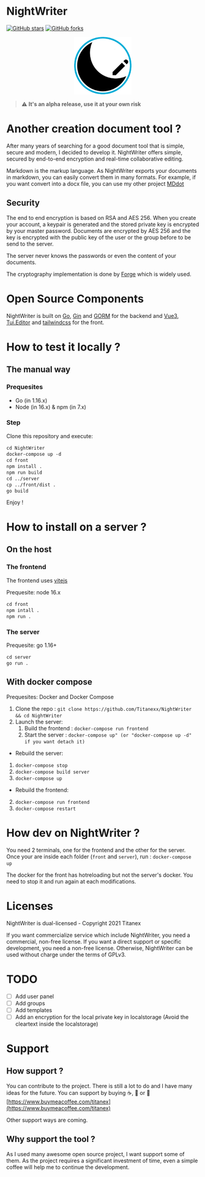 # NightWriter

[![GitHub stars](https://img.shields.io/github/stars/Titanexx/NightWriter)](https://github.com/Titanexx/NightWriter/stargazers)
[![GitHub forks](https://img.shields.io/github/forks/Titanexx/NightWriter)](https://github.com/Titanexx/NightWriter/network)

<p align="center">
<img width="150" alt="logo" src="https://raw.githubusercontent.com/Titanexx/NightWriter/master/images/logo.png">
</p>

> :warning: **It's an alpha release, use it at your own risk**

# Another creation document tool ?

After many years of searching for a good document tool that is simple, secure and modern, I decided to develop it.
NightWriter offers simple, secured by end-to-end encryption and real-time collaborative editing.

Markdown is the markup language. As NightWriter exports your documents in markdown, you can easily convert them in many formats.
For example, if you want convert into a docx file, you can use my other project [MDdot](https://github.com/Titanexx/MDdot)

## Security

The end to end encryption is based on RSA and AES 256.
When you create your account, a keypair is generated and the stored private key is encrypted by your master password.
Documents are encrypted by AES 256 and the key is encrypted with the public key of the user or the group before to be send to the server.

The server never knows the passwords or even the content of your documents.

The cryptography implementation is done by [Forge](https://github.com/digitalbazaar/forge) which is widely used.

# Open Source Components

NightWriter is built on [Go](https://golang.org/), [Gin](https://github.com/gin-gonic/gin) and [GORM](https://gorm.io/index.html) for the backend and [Vue3](https://v3.vuejs.org/), [Tui.Editor](https://github.com/nhn/tui.editor) and [tailwindcss](https://tailwindcss.com/) for the front.

# How to test it locally ?
## The manual way
### Prequesites

- Go (in 1.16.x)
- Node (in 16.x) & npm (in 7.x)

### Step

Clone this repository and execute:
```
cd NightWriter
docker-compose up -d
cd front
npm install .
npm run build
cd ../server
cp ../front/dist .
go build
```

Enjoy !

# How to install on a server ?
## On the host
### The frontend

The frontend uses [vitejs](https://github.com/vitejs/vite)

Prequesite: node 16.x

```
cd front
npm intall .
npm run .
```

### The server

Prequesite: go 1.16+

```
cd server
go run .
```

## With docker compose

Prequesites: Docker and Docker Compose

1. Clone the repo : `git clone https://github.com/Titanexx/NightWriter && cd NightWriter`
2. Launch the server:
    1. Build the frontend : `docker-compose run frontend`
    2. Start the server : `docker-compose up" (or "docker-compose up -d" if you want detach it)`

- Rebuild the server:
1. `docker-compose stop`
2. `docker-compose build server`
3. `docker-compose up` 

- Rebuild the frontend:
2. `docker-compose run frontend`
3. `docker-compose restart`

# How dev on NightWriter ?

You need 2 terminals, one for the frontend and the other for the server.
Once your are inside each folder (`front` and `server`), run : `docker-compose up`

The docker for the front has hotreloading but not the server's docker. You need to stop it and run again at each modifications.


# Licenses

NightWriter is dual-licensed - Copyright 2021 Titanex

If you want commercialize service which include NightWriter, you need a commercial, non-free license.
If you want a direct support or specific development, you need a non-free license.
Otherwise, NightWriter can be used without charge under the terms of GPLv3.

# TODO

- [ ] Add user panel
- [ ] Add groups
- [ ] Add templates
- [ ] Add an encryption for the local private key in localstorage (Avoid the cleartext inside the localstorage)

# Support

## How support ?

You can contribute to the project. There is still a lot to do and I have many ideas for the future.
You can support by buying :coffee:, :tea: or :beers: [https://www.buymeacoffee.com/titanex](https://www.buymeacoffee.com/titanex)

Other support ways are coming.

## Why support the tool ?

As I used many awesome open source project, I want support some of them.
As the project requires a significant investment of time, even a simple coffee will help me to continue the development.

